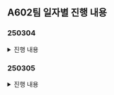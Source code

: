 ## A602팀 일자별 진행 내용
### 250304
<details>
  <summary>진행 내용</summary>

### 1) 아이디어 회의 진행 <br>
1. **QR 코드 결제 + 반올림 기부**
    - 기부금의 불투명성, 기부의 어려움을 해결
- Payment Gateway API연동(자체 pay를 만들어야함)
- QR코드로 결제 연동
- 상품의 가격보다 더 많이 결제가 되어야함. → 200원을 더 뜯어와야한다..
- 잔돈을 어떠한 방식으로 블록체인으로 만들 것 인가?
- 기부는 어떻게 흘러갈 수 있을까? 기부 주체는 누구인가?

2. **청소년용 금융 교육 게임**
- 금융을 통해 인생에서 주어질 수 있는 다양한 재무적 도전과 맞서 싸우게 된다
- 당신은 초기 자산과 기본적인 금융 행동 카드를 가지고 시작. 인생의 막을 헤쳐나가며 충동구매, 예상치 못한 지출, 시장 변동성 등 다양한 금융적 위협과 마주치게 되고, 이를 현명하게 극복해야함
- 이벤트 시스템 - 미니게임
    - 모의투자(실제 주가 및 크롤링 데이터로 이벤트 시스템)


3. **소비 습관 관리**
- 잔돈 모으기
    - 결제 하고 남은 잔돈을 저금
- 트리거 형 저축
    - 특정 소비를 할 때마다 일정 금액 저축(ex식당결제 or 옷 구매 등등)
- 관심 분야 주식 추천
    - 내가 등록한 품목과 관련하여 유망한 주식을 추천, 구매할 수 있는 시스템
- 나의 소비 패턴 분석
    - 내 소비 패턴을 분석하여 지출을 줄일 수 있는 부분을 추천
- 상부상조
    - 목표에 묶여 있는 사람끼리 서로 도와주는 시스템
        - 같은 관심사를 가진 사람끼리(혹은 친구끼리) 도와주는 시스템, 기간 내에 돈을 다른 사람이 메꿔주면, 해당 사람에게 보상
- 내가 사고 싶은 물건의 합리적인 소비를 도움
    - 오버레이 & 웹 크롤링

4. **살껄말껄(주식 / 비트코인 / 부동산 )**
    - 모의투자를 위한 보조 기능 & 투자 성향 차트 제공 → 증권사 UI와 다르게
   - 실전투자를 위한 보조 기능 & 투자 성향 차트 제공 → 증권사 UI와 다르게
- 껄무새 음성 챗봇 (투자 보조자)
    
 
5. **경조사 돈관리**
    - 돈 낸사람 리스트 관리
    - 내가 경조사로 돈 냈던 사람 목록& 금액 관리
    - 경조사로 돈을 얼마나 내야할지 커뮤니티/투표


6. **구독 서비스 관리 플랫폼**
- 고정 지출 관리
- aos에서 앱 시간을 연동해서 시간 대비
- 각 서비스별 사용 시간 확인해서 가치를 잘 뽑아내고 있는지?


### 2) 아이디어 별 컨설턴트님 피드백 진행 <br>
1. **QR 코드 결제 + 반올림 기부**
- 결제를 나눠서 처음에 본 결제를 하고, 그 이후에 기부를 해서 따로 결제를 해야한다.
- 사이즈가 너무 작고 서비스가 독자적으로 생존할수 없다

2. **청소년용 금융 교육 게임**
- 타깃 / 연령대를 잘 선택을 해야함(초 ~ 중 정도로)
    - 보호자와 자녀가 할수 있는 걸 서로 다르게 한다던가(부모가 교육 시키는 서비스)
- 기사를 기반으로 크롤링해서 내용을 넣는 건 가능하면 좋다
    - 실제 뉴스로 할건지, 아니면 생성형 AI를 토대로 뉴스를 만들어 나갈지
- 그래픽적인 고민을 많이 해야한다
- 게임을 진행하는 복잡도가 올라갈수록 게임 서버가 어려움
    - 게임 DB 저장
    - 네트워크 게임이면 더 복잡함
- 미니게임 vs 육성 게임

3. **소비 습관 관리**
- 킥이 필요하다(기존 기능에서 하나 뽑아서 개선하거나, 새로운 기능을 넣거나)
- 나의 소배패턴 분석→ 이미 토스에서 잘 해주고 있다.
- 특정유저를 위한 맞는 무엇인가가 있어야한다.
- 그래서 이 서비스가 뭐야? 라고 대답하기가 아쉽다.
- 구체화가 더 필요하다

4. **살껄 말껄**
- 입력은 손보다는 말로 하는게 매우 편하다.
- 앱이거나 모바일이라면 음성으로 하면 좋다.
- 챗봇은 챗봇의 퀄리티로 성능이 갈린다
- 챗봇과 대결하는 것도 재미있을 것 같다.
- 상호작용이 있으면 재밌을 것 같다.
- 그런데 껄무새 기능을 구체화하면 좋을 것 같다. 음성으로 어떤 입력을 받고 아웃풋을 내는게 좋을지? 어떤 AI를 쓰면 좋을지?
- 단순한 프로프팅보다는 구체적인 AI를 도입하는게 좋을 것 같다.


## 3) 추후 진행 예정
1. 껄무새, 게임 관련 아이디어 구체화 ( 규모, 기술 까지 고려해서 )
2. 신규 아이디어 가져 올 경우 구체적인 기능까지 고려해서 기획해오기

</details>

### 250305
<details>
  <summary>진행 내용</summary>

### 1) 아이디어 회의 진행 <br>
1. **소상 공인 대상의 위치 기반 방문 광고 앱**

    문제점
    - 소상공인은 온라인 쇼핑이 아닌 오프라인을 통한 구매이기 때문에 광고 플랫폼의 광고가 있고,
    - 일반적인 인터넷 광고(당근마켓, 네이버, 인스타그램, 바이럴)의 경우 클릭만 해도 과금이 되고 전환율이 높지 않음
    - 오프라인 매장의 경우 중요지표는 클릭 보다는 방문일 것임
    - 직접 방문할 경우 구매까지 가는 전환율의 확률이 높아질 수 밖에 없음 ( 추가 자료 필요 )

    문제 해결 기능

    1. 판매자
    - 처음에 금액를 결제 , 미션 등록하고 가게 위치를 등록
    - 다른 소상공인과 연맹하여 패키지 상품을 만들수 있음
    - ex) 데이트 패키지, 친구 패키지
        - 그 소상공인끼리 연맹을 맺어서, 그 모든 지역을 들렸다면, 리워드를 지급하는 식
        - (하루동안) 레드버튼 갔다가 쌀국수집을 가야지만 제공
        - 발렌타인 패키지 : 파스타 집 → 반지 공방 → 펍

    2. 구매자
    - CPV(visit) 상품일 경우 방문 & 체류 시간으로 측정
        - 방문 지를 측정하는 기준
            - 지오펜싱
            - 블루투스 비콘
    - 그 외 CPS(SELL) 상품
        - 결제내역 기반으로 포인트 적립
        - 그외 광고 상품은 수동으로 이벤트 할 경우 직원이 체크
    - 패키지 상품 → 고객입장에서는 몰랐던 코스 알수 있음/ 따로 코스 안짜도됨 정보 제공 효과, 합리적인 가격으로 갈수 있음

    필요한 기술

    1) 지오펜싱 (Geofencing) or 블루투스 or WIFI**
    - 사용자의 위치 데이터를 기반으로 특정 지역(반경 기준)을 설정하고, 사용자가 해당 지역에 진입하거나 일정 시간 체류했을 때 이벤트를 발생시키는 기술.
    - 구현 방식
        - GPS 또는 Wi-Fi를 활용하여 사용자 위치를 실시간으로 추적.
        - 백엔드에서 미리 등록된 지오펜스를 관리하며, 사용자의 위치가 특정 영역에 들어왔는지 확인.
        - Google Maps API 또는 Mapbox 등의 서비스를 활용 가능.
        - Android에서는 `Geofencing API`, iOS에서는 `CLLocationManager` 활용 가능.
        - 배터리 소모 최적화를 위해 백그라운드 처리 기법 적용.

    2) 체류 시간 측정
    - 유저가 특정 위치에서 일정 시간(예: 5분) 머물렀는지 확인하는 기능.
    - 일정 주기마다 사용자 위치를 확인하고, 특정 좌표 내에서의 체류 시간을 기록.
    체류 시간 로직:
    1. 사용자가 지오펜스 영역에 진입하면 타이머 시작.
    2. 주기적으로 위치를 체크하여 사용자가 계속 영역 내에 있는지 확인.
    3. 일정 시간(예: 5분) 유지되면 리워드 지급.
    4. 영역을 이탈하면 타이머 초기화.

    3) 트랜잭션 처리 (리워드 지급)
    - 사용자의 리워드 지급을 안정적으로 처리하기 위한 트랜잭션 설계가 필요.
    - 이중 지급 방지를 위한 분산 락 등

2. **Financess Maker 게임**
    재벌 총수의 후계자 시험에서, 최고의 자산관리 능력을 증명하여 가문의 적법한 상속자가 되는 금융 배틀 게임
    12~16세에게 자산 관리란 이런 것이다! 하고 알려줘버리자

    게임 기본 구조
    - 총 플레이타임: 40분
    - 턴 수: 8턴 (게임 내 8개월)
    - 턴당 시간: 5분
    - 시작 자본금: 모든 플레이어 1,000만원 (동일 조건)
    - 턴 당 활동에는 제한이 있을 예정.

    4대 핵심 시스템
    1) 생존과 자산 관리

    - 주거 옵션:
        - 고시원(월 30만원), 원룸(월 50만원), 오피스텔(월 80만원)
        - 선택에 따라 건강/인맥/집중력 변화 -5분
    - 생활비 전략:
        - 절약형(월 50만원): 저축 +, 인맥 - (정보 거지)
        - 균형형(월 100만원): 균형적 성장
        - 럭셔리형(월 200만원): 인맥 +, 저축 - (정보의 우위)

    2) 수입 창출 시스템(메인 교육)

    - 저축 - 안전자산(1-3% 수익)
    - 미니게임: (지식 주입)
        - 아르바이트 - 90초
        - 주식(손실 가능성, 최대 30% 수익) - 2분 ~ 2분30
        - 부동산(초기 자본 필요, 장기 수익) -
        - 고위험 투자(암호화폐, 예술품) -

    3) 역량 개발 (선택식) - 1분
    - 1회 선택당 1가지 능력 상승:
        - 재정 지식: 투자 수익률 증가 -
        - 사업 감각: 창업 성공률 증가
        - 협상 기술: 거래 조건 개선
        - 인맥 형성: 특별 기회 접근성

    4) 경쟁 요소

    - 월간 평가
        - 회장의 특별 미션 (2턴마다 발생)
        - 크롤링
        - 순위에 따른 보너스/페널티
3. **목표 달성을 위한 소비 습관 관리 서비스**
    기획 배경
    - 현실 문제 인식:
    소액 지출이 빈번해 목표 자금을 모으기 어려운 시대 상황
    - 서비스 아이디어:
    목표와 기간을 입력하면, 그 기간 동안 소비 습관 개선 및 절약을 위한 퀘스트 제공
    미니홈피, 타이니팜 등 캐릭터, 마을 육성 게임 시스템을 접목해서 퀘스트를 통해 얻은 재화로 본인의 캐릭터와 마을을 육성 가능
    - 핵심 컨셉:
    퀘스트 완료 시 리워드를 지급하여 사용자가 즐겁게 저축하고 목표를 달성할 수 있도록 독려
    사용자는 리워드를 통해 자신의 캐릭터와 공간을 꾸밀 수 있음
        

    핵심 기능
    단기/장기 목표를 입력하고 각 목표에 맞는 소비 습관 관리 지원 기능 제공
        - 단기: 잔돈 모으기, 소비 패턴 분석을 통한 카드, 적금 추천 및 예산 관리
        - 장기: 장기 적금 및 투자 자산 추천
    설정한 목표를 기반으로 일일, 주간 퀘스트를 제안하고, 퀘스트를 완료하면 리워드 제공
    사용자는 받은 리워드(재화)로 자신의 캐릭터 혹은 마을(공간)을 육성할 수 있음
        - 캐릭터를 육성하며 동기 부여 제공
    커뮤니티를 통한 경쟁 기능, 누군가의 목표 달성을 지원하면 특수 리워드 지급
        - 커뮤니티 내에서 경쟁하고, 자체 퀘스트를 통한 절약 동기부여
        - 누군가의 목표 달성을 도와주고 받은 특수 리워드로 자신의 캐릭터를 위한 특수 아이템 구입 가능



### 2) 컨설턴트님 피드백 진행 <br>
1. **소상 공인 대상의 위치 기반 방문 광고 앱**
- 층 수 구별은 어떻게?
- 소비자 입장에서 QR코드로 찍도록 만드는 게 더 편한 방법이지 않을까
- 위치 기반은 현실적(기술적)인 이유로 좀 어려울 것 같다
    ex) 식당이라면 메뉴판 중간에 QR을 놔둬서 검증한다던지…
- 꼭 리워드는 돈이 아니어도 지역상품권 같은 것들로 할 수도 있고, 가맹점이라면 가맹점들 간에 활용할 수 있는 아이템이라도 좋을 듯
- 점주 입장에서의 사용 경험, 유저 입장의 사용 경험 둘 다 살이 붙어야 할 것 같다.

2. **Financess Maker 게임**
- 시놉시스가 좋음
- 얼마나 현실 세계에 부합되게 만드냐에 따라서 성격이 결정될 것
- 재미요소 & 리얼함
    - 상호 작용, 서로 경쟁 할 경우 중간에 흥미 유발을 위한 이벤트가 필요할듯
- 발란스를 잘 잡아야한다, 한가지 전략으로만 이기는 경우가 없어야 함
- 교육용 게임 & 현실성 & 재미 모든 토끼를 다 잡아야함
- 끝나고 AI를 써서 보고서를 제공하는 것도 좋을 듯
    - ex) 너의 평균 수익률은 어떻고, 너는 어떤 성향이고, 어떤 것을 하면 좋을것 같다
- 디자인 혹은 캐릭터 움직이게 하는데 더 고민을 해봐야할 듯


## 3) 그외 회의 내용
1. JIRA 사용 컨벤션 논의
2. 아이디어를 새로 기획 할 경우 좀더 명확히 현실성/기술을 조사해서 가져올것
3. 게임/소상공인 관련/소비습관 셋 중 디벨롭 해서 오기

</details>
